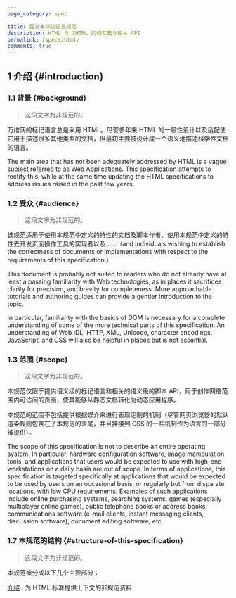 ```yaml
---
page_category: spec

title: 超文本标记语言规范
description: HTML 与 XHTML 的词汇表与相关 API
permalink: /specs/html/
comments: true
---
```


## 1 介绍 {#introduction}

### 1.1 背景 {#background}

> 这段文字为非规范的。

万维网的标记语言总是采用 HTML。尽管多年来 HTML 的一般性设计以及适配使它用于描述很多其他类型的文档，但最初主要被设计成一个语义地描述科学性文档的语言。

The main area that has not been adequately addressed by HTML is a vague subject referred to as Web Applications. This specification attempts to rectify this, while at the same time updating the HTML specifications to address issues raised in the past few years.

### 1.2 受众 {#audience}

> 这段文字为非规范的。

该规范适用于使用本规范中定义的特性的文档及脚本作者、使用本规范中定义的特性去开发页面操作工具的实现者以及……（and individuals wishing to establish the correctness of documents or implementations with respect to the requirements of this specification.）

This document is probably not suited to readers who do not already have at least a passing familiarity with Web technologies, as in places it sacrifices clarity for precision, and brevity for completeness. More approachable tutorials and authoring guides can provide a gentler introduction to the topic.

In particular, familiarity with the basics of DOM is necessary for a complete understanding of some of the more technical parts of this specification. An understanding of Web IDL, HTTP, XML, Unicode, character encodings, JavaScript, and CSS will also be helpful in places but is not essential.

### 1.3 范围 {#scope}

> 这段文字为非规范的。

本规范仅限于提供语义级的标记语言和相关的语义级的脚本 API，用于创作网络范围内可访问的页面，使其能够从静态文档转化为动态应用程序。

本规范的范围不包括提供根据媒介来进行表现定制的机制（尽管网页浏览器的默认渲染规则包含在了本规范的末尾，并且挂接到 CSS 的一些机制作为语言的一部分被提供）。

The scope of this specification is not to describe an entire operating system. In particular, hardware configuration software, image manipulation tools, and applications that users would be expected to use with high-end workstations on a daily basis are out of scope. In terms of applications, this specification is targeted specifically at applications that would be expected to be used by users on an occasional basis, or regularly but from disparate locations, with low CPU requirements. Examples of such applications include online purchasing systems, searching systems, games (especially multiplayer online games), public telephone books or address books, communications software (e-mail clients, instant messaging clients, discussion software), document editing software, etc.

### 1.7 本规范的结构 {#structure-of-this-specification}

> 这段文字为非规范的。

本规范被分成以下几个主要部分：

[介绍](#introduction)
: 为 HTML 标准提供上下文的非规范资料



<!--
<header>
  <h1>HTML5</h1>
  <p>A vocabulary and associated APIs for HTML and XHTML</p>
  <h2>W3C Candidate Recommendation 04 February 2014</h2>
</header>
<p>This document is a translation of HTML Specification. (<a href="http://www.w3.org/TR/2014/CR-html5-20140204/" target="_blank">http://www.w3.org/TR/2014/CR-html5-20140204/</a>)</p>
<hr>
<h2>Abstract</h2>
<p>This specification defines the 5th major revision of the core language of the World Wide Web: the Hypertext Markup Language (HTML). In this version, new features are introduced to help Web application authors, new elements are introduced based on research into prevailing authoring practices, and special attention has been given to defining clear conformance criteria for user agents in an effort to improve interoperability.</p>
<h2>Table of Contents</h2>
<ol>
  <li>1 Introduction
    <ol>
      <li>1.1 Backgroud</li>
      <li>1.2 Audience</li>
      <li>1.3 Scope</li>
      <li>1.4 History</li>
      <li>1.5 Design notes
        <ol>
          <li>1.5.1 Serializability of script execution</li>
          <li>1.5.2 Compliance with other specifications</li>
          <li>1.5.3 Extensibility</li>
        </ol>
      </li>
      <li>1.6 HTML vs XHTML</li>
      <li>1.7 Structure of this specification
        <ol>
          <li>1.7.1 How to read this specification</li>
          <li>1.7.2 Typographic conventions</li>
        </ol>
      </li>
      <li>1.8 Privacy concerns</li>
      <li>1.9 A quick introduction to HTML
        <ol>
          <li>1.9.1 Writing secure applications with HTML</li>
          <li>1.9.2 Common pitfalls to avoid when using the scripting APIs</li>
          <li>1.9.3 How to catch mistakes when writing HTML: validators and conformance checkers</li>
        </ol>
      </li>
      <li>1.10 Conformance requirements for authors
        <ol>
          <li>1.10.1 Presentational markup</li>
          <li>1.10.2 Syntax errors</li>
          <li>1.10.3 Restrictions on content models and on attribute values</li>
        </ol>
      </li>
      <li>1.11 Suggested reading</li>
    </ol>
  </li>
  <li>2 Common infrastructure
    <ol>
      <li>2.1 Terminology
        <ol>
          <li>2.1.1 Resources</li>
          <li>2.1.2 XML</li>
          <li>2.1.3 DOM trees</li>
          <li>2.1.4 Scripting</li>
          <li>2.1.5 Plugins</li>
          <li>2.1.6 Character encodings</li>
        </ol>
      </li>
      <li>2.2 Conformance requirements
        <ol>
          <li>2.2.1 Conformance classes</li>
          <li>2.2.2 Dependencies</li>
          <li>2.2.3 Extensibility</li>
          <li>2.2.4 Interactions with XPath and XSLT</li>
        </ol>
      </li>
      <li>2.3 Case-sensitivity and string comparison</li>
      <li>2.4 Common microsyntaxes
        <ol>
          <li>2.4.1 Common parser idioms</li>
          <li>2.4.2 Boolean attributes</li>
          <li>2.4.3 Keywords and enumerated attributes</li>
          <li>2.4.4 Numbers
            <ol>
              <li>2.4.4.1 Signed integers</li>
              <li>2.4.4.2 Non-negative integers</li>
              <li>2.4.4.3 Floating-point numbers</li>
              <li>2.4.4.4 Percentages and lengths</li>
              <li>2.4.4.5 Lists of integers</li>
              <li>2.4.4.6 Lists of dimensions</li>
            </ol>
          </li>
          <li>2.4.5 Dates and times
            <ol>
              <li>2.4.5.1 Months</li>
              <li>2.4.5.2 Dates</li>
              <li>2.4.5.3 Yearless dates</li>
              <li>2.4.5.4 Times</li>
              <li>2.4.5.5 Local dates and times</li>
              <li>2.4.5.6 Time zones</li>
              <li>2.4.5.7 Global dates and times</li>
              <li>2.4.5.8 Weeks</li>
              <li>2.4.5.9 Durations</li>
              <li>2.4.5.10 Vaguer moments in time</li>
            </ol>
          </li>
          <li>2.4.6 Colors</li>
          <li>2.4.7 Space-separated tokens</li>
          <li>2.4.8 Comma-separated tokens</li>
          <li>2.4.9 References</li>
          <li>2.4.10 Media queries</li>
        </ol>
      </li>
      <li>2.5 URLs
        <ol>
          <li>2.5.1 Terminology</li>
          <li>2.5.2 Resolving URLs</li>
          <li>2.5.3 Dynamic changes to base URLs</li>
        </ol>
      </li>
      <li>2.6 Fetching resources
        <ol>
          <li>2.6.1 Terminology</li>
          <li>2.6.2 Processing model</li>
          <li>2.6.3 Encrypted HTTP and related security concerns</li>
          <li>2.6.4 Determing the type of a resource</li>
          <li>2.6.5 Extracting character encodings from <code>meta</code> elements</li>
          <li>2.6.6 CORS settings attributes</li>
          <li>2.6.7 CORS-enabled fetch</li>
        </ol>
      </li>
      <li>2.7 Common DOM interfaces
        <ol>
          <li>2.7.1 Reflecting content attributes in IDL attributes</li>
          <li>2.7.2 Collections
            <ol>
              <li>2.7.2.1 HTMLAllCollection</li>
              <li>2.7.2.2 HTMLFormControlsCollection</li>
              <li>2.7.2.3 HTMLOptionsCollection</li>
            </ol>
          </li>
          <li>2.7.3 DOMStringMap</li>
          <li>2.7.4 Transferable objects</li>
          <li>2.7.5 Safe passing of structured data</li>
          <li>2.7.6 Callbacks</li>
          <li>2.7.7 Garbage collection</li>
        </ol>
      </li>
      <li>2.8 Namespaces</li>
    </ol>
  </li>
  <li>3 Semantics, structure, and APIs of HTML documents
    <ol>
      <li>3.1 Documents
        <ol>
          <li>3.1.1 The <code>Document</code> object</li>
          <li>3.1.2 Resource metadata management</li>
          <li>3.1.3 DOM tree accessors</li>
          <li>3.1.4 Loading XML documents</li>
        </ol>
      </li>
      <li>3.2 Elements
        <ol>
          <li>3.2.1 Semantics</li>
          <li>3.2.2 Elements in the DOM</li>
          <li>3.2.3 Element definitions
            <ol>
              <li>3.2.3.1 Attributes</li>
            </ol>
          </li>
          <li>3.2.4 Content models
            <ol>
              <li>3.2.4.1 Kinds of content
                <ol>
                  <li>3.2.4.1.1 Metadata content</li>
                  <li>3.2.4.1.2 Flow content</li>
                  <li>3.2.4.1.3 Sectioning content</li>
                  <li>3.2.4.1.4 Heading content</li>
                  <li>3.2.4.1.5 Phrasing content</li>
                  <li>3.2.4.1.6 Embedded content</li>
                  <li>3.2.4.1.7 Interactive content</li>
                  <li>3.2.4.1.8 Palpable content</li>
                  <li>3.2.4.1.9 Script-supporting elements</li>
                </ol>
              </li>
              <li>3.2.4.2 Transparent content models</li>
              <li>3.2.4.3 Paragraphs</li>
            </ol>
          </li>
          <li>3.2.5 Global attributes
            <ol>
              <li>3.2.5.1 The <code>id</code> attribute</li>
              <li>3.2.5.2 The <code>title</code> attribute</li>
              <li>3.2.5.3 The <code>lang</code> and <code>xml:lang</code> attributes</li>
              <li>3.2.5.4 The <code>translate</code> attribute</li>
              <li>3.2.5.5 The <code>xml:base</code> attribute (XML only)</li>
              <li>3.2.5.6 The <code>dir</code> attribute</li>
              <li>3.2.5.7 The <code>class</code> attribute</li>
              <li>3.2.5.8 The <code>style</code> attribute</li>
              <li>3.2.5.9 Embedding custom non-visible data with the <code>data-*</code> attributes</li>
            </ol>
          </li>
          <li>3.2.6 Requirements relating to the bidirectional algorithm
            <ol>
              <li>3.2.6.1 Authoring conformance criteria for bidirectional-algorithm formatting characters</li>
              <li>3.2.6.2 User agent conformance criteria</li>
            </ol>
          </li>
          <li>3.2.7 WAI-ARIA
            <ol>
              <li>3.2.7.1 ARIA Role Attribute</li>
              <li>3.2.7.2 State and Property Attributes</li>
              <li>3.2.7.3 Strong Native Semantics</li>
              <li>3.2.7.4 Implicit ARIA Semantics</li>
              <li>3.2.7.5 Allowed ARIA roles, states and properties</li>
            </ol>
          </li>
        </ol>
      </li>
    </ol>
  </li>
  <li>4 The elements of HTML
    <ol>
      <li>4.1 The root element
        <ol>
          <li>4.1.1 The <code>html</code> element</li>
        </ol>
      </li>
      <li>4.2 Document metadata
        <ol>
          <li>4.2.1 The <code>head</code> element</li>
          <li>4.2.2 The <code>title</code> element</li>
          <li>4.2.3 The <code>base</code> element</li>
          <li>4.2.4 The <code>link</code> element</li>
          <li>4.2.5 The <code>meta</code> element
            <ol>
              <li>4.2.5.1 Standard metadata names</li>
              <li>4.2.5.2 Other metadata names</li>
              <li>4.2.5.3 Pragma directives</li>
              <li>4.2.5.4 Other pragma directives</li>
              <li>4.2.5.5 Specifying the document's character encoding</li>
            </ol>
          </li>
          <li>4.2.6 The <code>style</code> element</li>
          <li>4.2.7 Styling</li>
        </ol>
      </li>
    </ol>
  </li>
</ol>
-->
